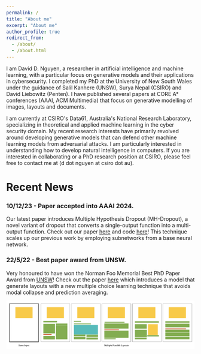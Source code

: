 ```yaml
---
permalink: /
title: "About me"
excerpt: "About me"
author_profile: true
redirect_from: 
  - /about/
  - /about.html
---
```


I am David D. Nguyen, a researcher in artificial intelligence and machine learning, with a particular focus on generative models and their applications in cybersecurity. 
I completed my PhD at the University of New South Wales under the guidance of Salil Kanhere (UNSW), Surya Nepal (CSIRO) and David Liebowitz (Penten).
I have published several papers at CORE A* conferences (AAAI, ACM Multimedia) that focus on generative modelling of images, layouts and documents.

I am currently at CSIRO's Data61, Australia's National Research Laboratory, specializing in theoretical and applied machine learning in the cyber security domain. 
My recent research interests have primarily revolved around developing generative models that can defend other machine learning models from adversarial attacks. 
I am particularly interested in understanding how to develop natural intelligence in computers. 
If you are interested in collaborating or a PhD research position at CSIRO, please feel free to contact me at (d dot nguyen at csiro dot au).

Recent News
======

### 10/12/23 - Paper accepted into AAAI 2024.
Our latest paper introduces Multiple Hypothesis Dropout (MH-Dropout), a novel variant of dropout that converts a single-output function into a multi-output function. Check out our paper [here](https://ojs.aaai.org/index.php/AAAI/article/view/29358) and code [here](https://github.com/dngu7/multiple-hypothesis-dropout)!
This technique scales up our previous work by employing subnetworks from a base neural network. 

### 22/5/22 - Best paper award from UNSW.
Very honoured to have won the Norman Foo Memorial Best PhD Paper Award from [UNSW](https://www.unsw.edu.au/engineering/our-schools/computer-science-and-engineering/student-life/prizes-awards)! 
Check out the paper [here](https://dl.acm.org/doi/10.1145/3474085.3475525) which introduces a model that generate layouts with a new multiple choice learning technique that avoids modal collapse and prediction averaging.

![layoutpreview](/images/layout_preview.png)

